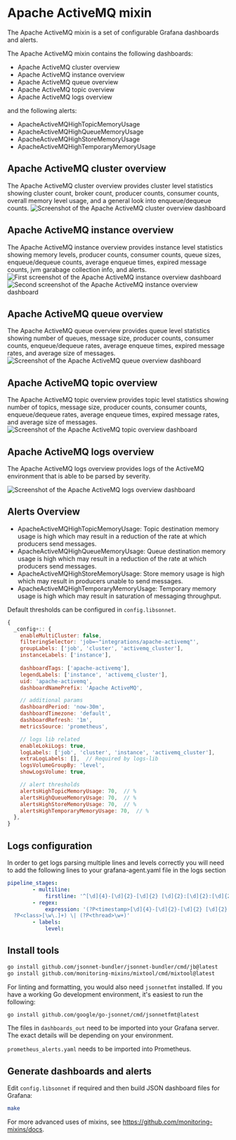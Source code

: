 # Apache ActiveMQ mixin

The Apache ActiveMQ mixin is a set of configurable Grafana dashboards and alerts.

The Apache ActiveMQ mixin contains the following dashboards:

- Apache ActiveMQ cluster overview
- Apache ActiveMQ instance overview
- Apache ActiveMQ queue overview
- Apache ActiveMQ topic overview
- Apache ActiveMQ logs overview

and the following alerts:

- ApacheActiveMQHighTopicMemoryUsage
- ApacheActiveMQHighQueueMemoryUsage
- ApacheActiveMQHighStoreMemoryUsage
- ApacheActiveMQHighTemporaryMemoryUsage

## Apache ActiveMQ cluster overview

The Apache ActiveMQ cluster overview provides cluster level statistics showing cluster count, broker count, producer counts, consumer counts, overall memory level usage, and a general look into enqueue/dequeue counts.
![Screenshot of the Apache ActiveMQ cluster overview dashboard](https://storage.googleapis.com/grafanalabs-integration-assets/apache-activemq/screenshots/apache_activemq_cluster_overview.png)

## Apache ActiveMQ instance overview

The Apache ActiveMQ instance overview provides instance level statistics showing memory levels, producer counts, consumer counts, queue sizes, enqueue/dequeue counts, average enqueue times, expired message counts, jvm garabage collection info, and alerts.
![First screenshot of the Apache ActiveMQ instance overview dashboard](https://storage.googleapis.com/grafanalabs-integration-assets/apache-activemq/screenshots/apache_activemq_instance_overview_1.png)
![Second screenshot of the Apache ActiveMQ instance overview dashboard](https://storage.googleapis.com/grafanalabs-integration-assets/apache-activemq/screenshots/apache_activemq_instance_overview_2.png)

## Apache ActiveMQ queue overview

The Apache ActiveMQ queue overview provides queue level statistics showing number of queues, message size, producer counts, consumer counts, enqueue/dequeue rates, average enqueue times, expired message rates, and average size of messages.
![Screenshot of the Apache ActiveMQ queue overview dashboard](https://storage.googleapis.com/grafanalabs-integration-assets/apache-activemq/screenshots/apache_activemq_queue_overview.png)

## Apache ActiveMQ topic overview

The Apache ActiveMQ topic overview provides topic level statistics showing number of topics, message size, producer counts, consumer counts, enqueue/dequeue rates, average enqueue times, expired message rates, and average size of messages.
![Screenshot of the Apache ActiveMQ topic overview dashboard](https://storage.googleapis.com/grafanalabs-integration-assets/apache-activemq/screenshots/apache_activemq_topic_overview.png)

## Apache ActiveMQ logs overview

The Apache ActiveMQ logs overview provides logs of the ActiveMQ environment that is able to be parsed by severity.

![Screenshot of the Apache ActiveMQ logs overview dashboard](https://storage.googleapis.com/grafanalabs-integration-assets/apache-activemq/screenshots/apache_activemq_logs_overview.png)

## Alerts Overview

- ApacheActiveMQHighTopicMemoryUsage: Topic destination memory usage is high which may result in a reduction of the rate at which producers send messages.
- ApacheActiveMQHighQueueMemoryUsage: Queue destination memory usage is high which may result in a reduction of the rate at which producers send messages.
- ApacheActiveMQHighStoreMemoryUsage: Store memory usage is high which may result in producers unable to send messages.
- ApacheActiveMQHighTemporaryMemoryUsage: Temporary memory usage is high which may result in saturation of messaging throughput.

Default thresholds can be configured in `config.libsonnet`.

```js
{
  _config+:: {
    enableMultiCluster: false,
    filteringSelector: 'job=~"integrations/apache-activemq"',
    groupLabels: ['job', 'cluster', 'activemq_cluster'],
    instanceLabels: ['instance'],
    
    dashboardTags: ['apache-activemq'],
    legendLabels: ['instance', 'activemq_cluster'],
    uid: 'apache-activemq',
    dashboardNamePrefix: 'Apache ActiveMQ',

    // additional params
    dashboardPeriod: 'now-30m',
    dashboardTimezone: 'default',
    dashboardRefresh: '1m',
    metricsSource: 'prometheus',

    // logs lib related
    enableLokiLogs: true,
    logLabels: ['job', 'cluster', 'instance', 'activemq_cluster'],
    extraLogLabels: [],  // Required by logs-lib
    logsVolumeGroupBy: 'level',
    showLogsVolume: true,

    // alert thresholds
    alertsHighTopicMemoryUsage: 70,  // %
    alertsHighQueueMemoryUsage: 70,  // %
    alertsHighStoreMemoryUsage: 70,  // %
    alertsHighTemporaryMemoryUsage: 70,  // %
  },
}
```

## Logs configuration

In order to get logs parsing multiple lines and levels correctly you will need to add the following lines to your grafana-agent.yaml file in the logs section

```yaml
pipeline_stages:
        - multiline:
            firstline: '^[\d]{4}-[\d]{2}-[\d]{2} [\d]{2}:[\d]{2}:[\d]{2},[\d]{3}'
        - regex:
            expression: '(?P<timestamp>[\d]{4}-[\d]{2}-[\d]{2} [\d]{2}:[\d]{2}:[\d]{2},[\d]{3}) \| (?P<level>\w+)  \| (?P<message>.*?) \| (
  ?P<class>[\w\.]+) \| (?P<thread>\w+)'
        - labels:
            level:
```

## Install tools

```bash
go install github.com/jsonnet-bundler/jsonnet-bundler/cmd/jb@latest
go install github.com/monitoring-mixins/mixtool/cmd/mixtool@latest
```

For linting and formatting, you would also need `jsonnetfmt` installed. If you
have a working Go development environment, it's easiest to run the following:

```bash
go install github.com/google/go-jsonnet/cmd/jsonnetfmt@latest
```

The files in `dashboards_out` need to be imported
into your Grafana server. The exact details will be depending on your environment.

`prometheus_alerts.yaml` needs to be imported into Prometheus.

## Generate dashboards and alerts

Edit `config.libsonnet` if required and then build JSON dashboard files for Grafana:

```bash
make
```

For more advanced uses of mixins, see
https://github.com/monitoring-mixins/docs.
